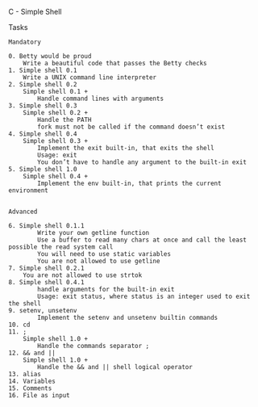C - Simple Shell

Tasks
	
	Mandatory 

	0. Betty would be proud
		Write a beautiful code that passes the Betty checks
	1. Simple shell 0.1
		Write a UNIX command line interpreter
	2. Simple shell 0.2
		Simple shell 0.1 +
			Handle command lines with arguments
	3. Simple shell 0.3
		Simple shell 0.2 +
			Handle the PATH
			fork must not be called if the command doesn’t exist
	4. Simple shell 0.4
		Simple shell 0.3 +
			Implement the exit built-in, that exits the shell
			Usage: exit
			You don’t have to handle any argument to the built-in exit
	5. Simple shell 1.0
		Simple shell 0.4 +
			Implement the env built-in, that prints the current environment


	Advanced 

	6. Simple shell 0.1.1
			Write your own getline function
			Use a buffer to read many chars at once and call the least possible the read system call
			You will need to use static variables
			You are not allowed to use getline
	7. Simple shell 0.2.1
		You are not allowed to use strtok
	8. Simple shell 0.4.1
			handle arguments for the built-in exit
			Usage: exit status, where status is an integer used to exit the shell
	9. setenv, unsetenv
			Implement the setenv and unsetenv builtin commands
	10. cd
	11. ;
		Simple shell 1.0 +
			Handle the commands separator ;
	12. && and ||
		Simple shell 1.0 +
			Handle the && and || shell logical operator
	13. alias
	14. Variables
	15. Comments
	16. File as input
